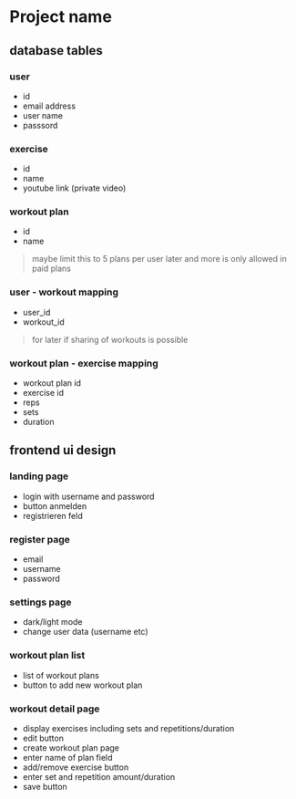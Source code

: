 # Project name

## database tables

### user

-   id
-   email address
-   user name
-   passsord

### exercise

-   id
-   name
-   youtube link (private video)

### workout plan

-   id
-   name

> maybe limit this to 5 plans per user later and more is only allowed in paid plans

### user - workout mapping

-   user_id
-   workout_id

> for later if sharing of workouts is possible

### workout plan - exercise mapping

-   workout plan id
-   exercise id
-   reps
-   sets
-   duration

## frontend ui design

### landing page

-   login with username and password
-   button anmelden
-   registrieren feld

### register page

-   email
-   username
-   password

### settings page

-   dark/light mode
-   change user data (username etc)

### workout plan list

-   list of workout plans
-   button to add new workout plan

### workout detail page

-   display exercises including sets and repetitions/duration
-   edit button
-   create workout plan page
-   enter name of plan field
-   add/remove exercise button
-   enter set and repetition amount/duration
-   save button
